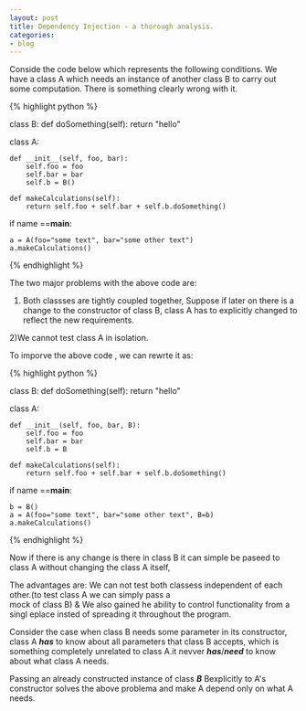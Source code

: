 ```yaml
---
layout: post
title: Dependency Injection - a thorough analysis.
categories:
- blog
---
```


Conside the  code below which represents the following conditions.
We have a class A which needs an instance of another class B to carry out some computation.
There is something clearly wrong with it.

{% highlight python %}

class B:
    def doSomething(self):
        return "hello"

class A:

    def __init__(self, foo, bar):
        self.foo = foo
        self.bar = bar
        self.b = B()

    def makeCalculations(self):
        return self.foo + self.bar + self.b.doSomething()


if name ==__main__:

    a = A(foo="some text", bar="some other text")
    a.makeCalculations()

{% endhighlight %}

The two major problems with the above code are:
1) Both classses are tightly coupled together, Suppose if later on there is a change to the constructor of class B, class A has to explicitly changed to reflect the new requirements.

2)We cannot test class A in isolation.

To imporve the above code , we can rewrte it as:

{% highlight python %}

class B:
    def doSomething(self):
        return "hello"

class A:

    def __init__(self, foo, bar, B):
        self.foo = foo
        self.bar = bar
        self.b = B

    def makeCalculations(self):
        return self.foo + self.bar + self.b.doSomething()


if name ==__main__:

    
    b = B()
    a = A(foo="some text", bar="some other text", B=b)
    a.makeCalculations()

{% endhighlight %}

Now if there is any change is there in class B it can simple be paseed to class A without changing the class A itself,

The advantages are:
We can not test both classess independent of each other.(to test class A we can simply pass a  
mock of class B) & We also gained he ability to control functionality from a singl eplace insted of spreading it throughout the program.

Consider the case when class B needs some parameter in its constructor, class A ***has*** to know
about all parameters that class B accepts, which is something completely unrelated to class A.it nevver 
***has***/***need*** to know about what class A needs.


Passing an already constructed instance of class ***B***  Bexplicitly to A's constructor solves the above problema and make A depend only on what A needs.    








